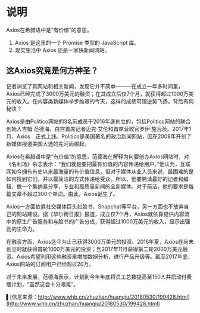 # 说明
Axios在希腊语中是“有价值”的意思。
1. Axios 是这里的一个 Promise 类型的 JavaScript 库。
2. 现实生活中 Axios 还是一家快新闻网站。

## 这Axios究竟是何方神圣？

记者浏览了其网站和相关新闻，发现它并不简单———在成立一年多时间里，Axios已经完成了3000万美元的融资；在其成立后仅7个月，就获得超过1000万美元的收入。在内容类新媒体举步维艰的今天，这样的成绩可谓逆势飞扬，背后有何秘诀？

Axios是由Politico网站的3名前成员于2016年底创立的，包括Politico网站的联合创始人吉姆·范德海、白宫首席记者迈克·艾伦和首席营收官罗伊·施瓦茨。2017年1月，Axios　正式上线。Politico是美国著名的政治新闻网站，因在2008年开创了新媒体报道美国大选的先河而崛起。

Axios在希腊语中是“有价值”的意思，范德海在解释为何要创办Axios网站时，对《名利场》杂志表示：“我们就是要把最有价值的内容传递给用户。”他认为，互联网如今拥有有史以来最海量的有价值信息，但对于媒体从业人员来说，最困难的是如何找到它们，并以最简洁的方式传递给受众。所以，他要聘请最好的记者和编辑，做一个集纳易分享、专业和高质量新闻的全新媒体。对于简洁，他的要求是每篇文章不超过300个单词。由此，Axios诞生了。

Axios一方面依靠社交媒体巨头如脸书、Snapchat等平台，另一方面也不放弃自己的网站建设。据《华尔街日报》报道，成立仅7个月，Axios就依靠提供内容流中的原生广告服务和与脸书的广告分成，获得超过1000万美元的收入，显示出强劲的生命力。

在融资方面，Axios迄今为止已获得3000万美元的投资。2016年夏，Axios在尚未创立时就获得首轮1000万美元的投资；到2017年11月获得第二轮2000万美元融资。Axios希望利用这些融资来增加数据分析、进行产品升级等。截至2017年底，Axios网站的订阅用户已经超过20万。

对于未来发展，范德海表示，计划到今年年底将员工总数提高至150人并启动付费墙计划，“虽然这会十分艰难”。

▌[信息来源：http://www.whb.cn/zhuzhan/huanqiu/20180530/199428.html](http://www.whb.cn/zhuzhan/huanqiu/20180530/199428.html)
